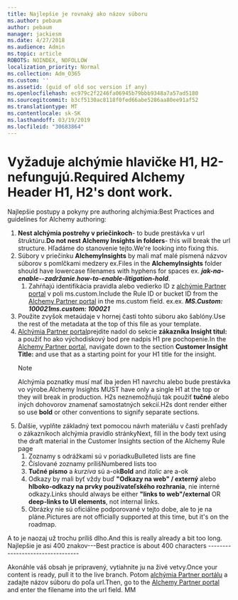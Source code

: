 ```yaml
---
title: Najlepšie je rovnaký ako názov súboru
ms.author: pebaum
author: pebaum
manager: jackiesm
ms.date: 4/27/2018
ms.audience: Admin
ms.topic: article
ROBOTS: NOINDEX, NOFOLLOW
localization_priority: Normal
ms.collection: Adm_O365
ms.custom: ''
ms.assetid: (guid of old soc version if any)
ms.openlocfilehash: ec979c2f2246fa06945b79bbb9348a7a57ad5180
ms.sourcegitcommit: b3cf5130ac8118f0fed66abe5286aa80ee91af52
ms.translationtype: MT
ms.contentlocale: sk-SK
ms.lasthandoff: 03/19/2019
ms.locfileid: "30683864"
---
```

# <a name="required-alchemy-header-h1-h2s-dont-work"></a><span data-ttu-id="152d3-102">Vyžaduje alchýmie hlavičke H1, H2-nefungujú.</span><span class="sxs-lookup"><span data-stu-id="152d3-102">Required Alchemy Header H1, H2's dont work.</span></span>
<span data-ttu-id="152d3-103">Najlepšie postupy a pokyny pre authoring alchýmia:</span><span class="sxs-lookup"><span data-stu-id="152d3-103">Best Practices and guidelines for Alchemy authoring:</span></span>

1. <span data-ttu-id="152d3-104">**Nest alchýmia postrehy v priečinkoch**- to bude prestávka v url štruktúru.</span><span class="sxs-lookup"><span data-stu-id="152d3-104">**Do not nest Alchemy Insights in folders**- this will break the url structure.</span></span> <span data-ttu-id="152d3-105">Hľadáme do stanovenie tejto.</span><span class="sxs-lookup"><span data-stu-id="152d3-105">We're looking into fixing this.</span></span>
1. <span data-ttu-id="152d3-106">Súbory v priečinku **AlchemyInsights** by mali mať malé písmená názvov súborov s pomlčkami medzery ex.</span><span class="sxs-lookup"><span data-stu-id="152d3-106">Files in the **AlchemyInsights** folder should have lowercase filenames with hyphens for spaces ex.</span></span> <span data-ttu-id="152d3-107">***jak-na-enable--zadržanie***.</span><span class="sxs-lookup"><span data-stu-id="152d3-107">***how-to-enable-litigation-hold***.</span></span>
    1. <span data-ttu-id="152d3-108">Zahŕňajú identifikácia pravidla alebo vedierko ID z [alchýmie Partner portal](https://alchemyportal.azurewebsites.net) v poli ms.custom.</span><span class="sxs-lookup"><span data-stu-id="152d3-108">Include the Rule ID or bucket ID from the [Alchemy Partner portal](https://alchemyportal.azurewebsites.net) in the ms.custom field.</span></span> <span data-ttu-id="152d3-109">ex.</span><span class="sxs-lookup"><span data-stu-id="152d3-109">ex.</span></span> <span data-ttu-id="152d3-110">***MS.Custom: 100021***</span><span class="sxs-lookup"><span data-stu-id="152d3-110">***ms.custom: 100021***</span></span>
1. <span data-ttu-id="152d3-111">Použite zvyšok metaúdaje v hornej časti tohto súboru ako šablóny.</span><span class="sxs-lookup"><span data-stu-id="152d3-111">Use the rest of the metadata at the top of this file as your template.</span></span>
1. <span data-ttu-id="152d3-112">[Alchýmia Partner portal](https://alchemyportal.azurewebsites.net)prejdite nadol do sekcie **zákazníka Insight titul:** a použiť ho ako východiskový bod pre nadpis H1 pre pochopenie.</span><span class="sxs-lookup"><span data-stu-id="152d3-112">In the [Alchemy Partner portal](https://alchemyportal.azurewebsites.net), navigate down to the section **Customer Insight Title:** and use that as a starting point for your H1 title for the insight.</span></span> 
    > [!NOTE]
    > <span data-ttu-id="152d3-113">Alchýmia poznatky musí mať iba jeden H1 navrchu alebo bude prestávka vo výrobe.</span><span class="sxs-lookup"><span data-stu-id="152d3-113">Alchemy Insights MUST have only a single H1 at the top or they will break in production.</span></span> <span data-ttu-id="152d3-114">H2s neznemožňujú tak použiť **tučné** alebo iných dohovorov znamenať samostatných sekcií.</span><span class="sxs-lookup"><span data-stu-id="152d3-114">H2s dont render either so use **bold** or other conventions to signify separate sections.</span></span>
1. <span data-ttu-id="152d3-115">Ďalšie, vyplňte základný text pomocou návrh materiálu v časti prehľady o zákazníkoch alchýmia pravidlo stránky</span><span class="sxs-lookup"><span data-stu-id="152d3-115">Next, fill in the body text using the draft material in the Customer Insights section of the Alchemy Rule page</span></span>
    1. <span data-ttu-id="152d3-116">Zoznamy s odrážkami sú v poriadku</span><span class="sxs-lookup"><span data-stu-id="152d3-116">Bulleted lists are fine</span></span>
    1. <span data-ttu-id="152d3-117">Číslované zoznamy príliš</span><span class="sxs-lookup"><span data-stu-id="152d3-117">Numbered lists too</span></span>
    1. <span data-ttu-id="152d3-118">**Tučné písmo** a *kurzíva* sú a-ok</span><span class="sxs-lookup"><span data-stu-id="152d3-118">**Bold** and *italic* are a-ok</span></span>
    1. <span data-ttu-id="152d3-119">Odkazy by mali byť vždy buď **"Odkazy na web" / externý** alebo **hlboko-odkazy na prvky používateľského rozhrania**, nie interné odkazy.</span><span class="sxs-lookup"><span data-stu-id="152d3-119">Links should always be either **"links to web"/external** OR **deep-links to UI elements**, not internal links.</span></span>
    1. <span data-ttu-id="152d3-120">Obrázky nie sú oficiálne podporované v tejto dobe, ale to je na pláne.</span><span class="sxs-lookup"><span data-stu-id="152d3-120">Pictures are not officially supported at this time, but it's on the roadmap.</span></span>

<span data-ttu-id="152d3-121">A to je naozaj už trochu príliš dlho.</span><span class="sxs-lookup"><span data-stu-id="152d3-121">And this is really already a bit too long.</span></span> <span data-ttu-id="152d3-122">Najlepšie je asi 400 znakov---</span><span class="sxs-lookup"><span data-stu-id="152d3-122">Best practice is about 400 characters ---------------------------------</span></span>

<span data-ttu-id="152d3-123">Akonáhle váš obsah je pripravený, vytiahnite ju na živé vetvy.</span><span class="sxs-lookup"><span data-stu-id="152d3-123">Once your content is ready, pull it to the live branch.</span></span> <span data-ttu-id="152d3-124">Potom [alchýmia Partner portálu](https://alchemyportal.azurewebsites.net) a zadajte názov súboru do poľa url.</span><span class="sxs-lookup"><span data-stu-id="152d3-124">Then, go to the [Alchemy Partner portal](https://alchemyportal.azurewebsites.net) and enter the filename into the url field.</span></span> <span data-ttu-id="152d3-125">M</span><span class="sxs-lookup"><span data-stu-id="152d3-125">M</span></span>